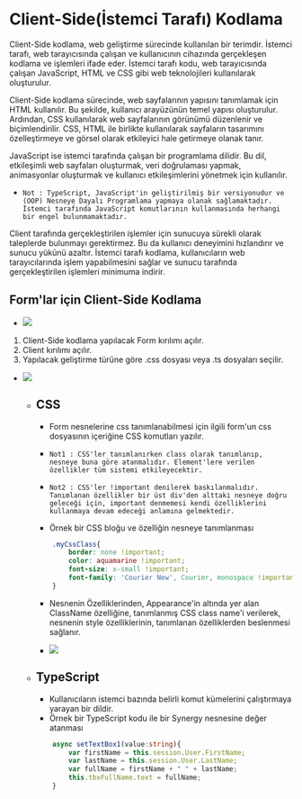 # Client-Side(İstemci Tarafı) Kodlama
Client-Side kodlama, web geliştirme sürecinde kullanılan bir terimdir. İstemci tarafı, web tarayıcısında çalışan ve kullanıcının cihazında gerçekleşen kodlama ve işlemleri ifade eder. İstemci tarafı kodu, web tarayıcısında çalışan JavaScript, HTML ve CSS gibi web teknolojileri kullanılarak oluşturulur.

Client-Side kodlama sürecinde, web sayfalarının yapısını tanımlamak için HTML kullanılır. Bu şekilde, kullanıcı arayüzünün temel yapısı oluşturulur. Ardından, CSS kullanılarak web sayfalarının görünümü düzenlenir ve biçimlendirilir. CSS, HTML ile birlikte kullanılarak sayfaların tasarımını özelleştirmeye ve görsel olarak etkileyici hale getirmeye olanak tanır.

JavaScript ise istemci tarafında çalışan bir programlama dilidir. Bu dil, etkileşimli web sayfaları oluşturmak, veri doğrulaması yapmak, animasyonlar oluşturmak ve kullanıcı etkileşimlerini yönetmek için kullanılır.
-     Not : TypeScript, JavaScript'in geliştirilmiş bir versiyonudur ve (OOP) Nesneye Dayalı Programlama yapmaya olanak sağlamaktadır. İstemci tarafında JavaScript komutlarının kullanmasında herhangi bir engel bulunmamaktadır.

Client tarafında gerçekleştirilen işlemler için sunucuya sürekli olarak taleplerde bulunmayı gerektirmez. Bu da kullanıcı deneyimini hızlandırır ve sunucu yükünü azaltır. İstemci tarafı kodlama, kullanıcıların web tarayıcılarında işlem yapabilmesini sağlar ve sunucu tarafında gerçekleştirilen işlemleri minimuma indirir.

## Form'lar için Client-Side Kodlama
-   ![](https://docsbimser.blob.core.windows.net/imagecontainer/client-870fab56-b75d-45c0-abff-6fd9108f6e65.png)
1.  Client-Side kodlama yapılacak Form kırılımı açılır.
2.  Client kırılımı açılır.
3.  Yapılacak geliştirme türüne göre .css dosyası veya .ts dosyaları seçilir.
*  ![](https://docsbimser.blob.core.windows.net/imagecontainer/client-c4d9cb9c-d133-4243-84bf-373ae9d2dd04.png)

    *   ## CSS
        *   Form nesnelerine css tanımlanabilmesi için ilgili form'un css dosyasının içeriğine CSS komutları yazılır.
        -     Not1 : CSS'ler tanımlanırken class olarak tanımlanıp, nesneye buna göre atanmalıdır. Element'lere verilen özellikler tüm sistemi etkileyecektir.
        -     Not2 : CSS'ler !important denilerek baskılanmalıdır. Tanımlanan özellikler bir üst div'den alttaki nesneye doğru geleceği için, important denmemesi kendi özelliklerini kullanmaya devam edeceği anlamına gelmektedir.
        - Örnek bir CSS bloğu ve özelliğin nesneye tanımlanması
        ```css
            .myCssClass{
                border: none !important;
                color: aquamarine !important;
                font-size: x-small !important;
                font-family: 'Courier New', Courier, monospace !important;
            }        
        ```
        - Nesnenin Özelliklerinden, Appearance'in altında yer alan ClassName özelliğine, tanımlanmış CSS class name'i verilerek, nesnenin style özelliklerinin, tanımlanan özelliklerden beslenmesi sağlanır.

        - ![](https://docsbimser.blob.core.windows.net/imagecontainer/css-c621e0c3-a163-4051-8daa-2781fa63353c.png)

    * ## TypeScript
        * Kullanıcıların istemci bazında belirli komut kümelerini çalıştırmaya yarayan bir dildir.
        * Örnek bir TypeScript kodu ile bir Synergy nesnesine değer atanması
        ```TypeScript
            async setTextBox1(value:string){
                var firstName = this.session.User.FirstName;
                var lastName = this.session.User.LastName;
                var fullName = firstName + " " + lastName;
                this.tbxFullName.text = fullName;
            }
        ```
        
        

